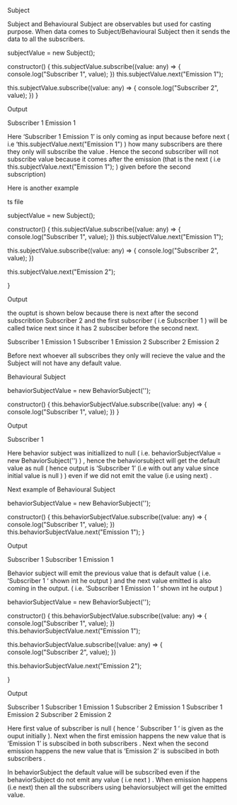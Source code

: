 Subject


Subject and Behavioural Subject are observables but used for casting purpose. When data comes to Subject/Behavioural Subject then it sends the data to all the subscribers.





subjectValue = new Subject();

constructor() {
this.subjectValue.subscribe((value: any) => {
console.log("Subscriber 1", value);
})
this.subjectValue.next("Emission 1");

this.subjectValue.subscribe((value: any) => {
console.log("Subscriber 2", value);
})
}



Output

Subscriber 1 Emission 1


Here ‘Subscriber 1 Emission 1’ is only coming as input because before next ( i.e  ‘this.subjectValue.next("Emission 1")  )  how many subscribers are there they only will subscribe the value . Hence the second subscriber will not subscribe value because it comes after the emission (that is the next   (   i.e   this.subjectValue.next("Emission 1"); )  given before the second subscription) 



Here is another example




ts file



subjectValue = new Subject();

constructor() {
this.subjectValue.subscribe((value: any) => {
console.log("Subscriber 1", value);
})
this.subjectValue.next("Emission 1");

this.subjectValue.subscribe((value: any) => {
console.log("Subscriber 2", value);
})

this.subjectValue.next("Emission 2");

}


Output




 the ouptut is shown below because there is next after the second subscribtion Subscriber 2 and the first subscriber ( i.e Subscriber 1 ) will be called twice next since it has 2 subsciber before the second next.



Subscriber 1 Emission 1
Subscriber 1 Emission 2
Subscriber 2 Emission 2




Before next whoever all subscribes they only will recieve the value and the Subject will not have any default value.








 Behavioural Subject




behaviorSubjectValue = new BehaviorSubject('');

constructor() {
this.behaviorSubjectValue.subscribe((value: any) => {
console.log("Subscriber 1", value);
})
}




Output 



Subscriber 1 




Here behavior subject was initiallized to null  ( i.e.   behaviorSubjectValue = new BehaviorSubject('')    ) , hence the behaviorsubject will get the default value as null  ( hence output is ‘Subscriber 1’  (i.e with out any value since initial value is null )   )  even if we did not emit the value (i.e using next) .





Next example of  Behavioural Subject




behaviorSubjectValue = new BehaviorSubject('');

constructor() {
this.behaviorSubjectValue.subscribe((value: any) => {
console.log("Subscriber 1", value);
})
this.behaviorSubjectValue.next("Emission 1");
}




Output 


Subscriber 1 
Subscriber 1 Emission 1



Behavior subject will emit the previous value that is default value ( i.e.  ‘Subscriber 1 ‘  shown int he output )  and the next value emitted is also coming in the output. ( i.e.  ‘Subscriber 1 Emission 1 ‘  shown int he output ) 




behaviorSubjectValue = new BehaviorSubject('');

constructor() {
this.behaviorSubjectValue.subscribe((value: any) => {
console.log("Subscriber 1", value);
})
this.behaviorSubjectValue.next("Emission 1");

this.behaviorSubjectValue.subscribe((value: any) => {
console.log("Subscriber 2", value);
})

this.behaviorSubjectValue.next("Emission 2");

}




Output


Subscriber 1 
Subscriber 1 Emission 1
Subscriber 2 Emission 1
Subscriber 1 Emission 2
Subscriber 2 Emission 2



Here first value of subscriber is null ( hence   ‘ Subscriber 1 ‘  is given as the ouput initially ).  Next when the first emission happens the new value that is ‘Emission 1’ is subscibed in both subscribers . Next when the second emission happens the new value that is ‘Emission 2’ is subscibed in both subscribers . 

In behaviorSubject the default value will be subscribed even if the behaviorSubject do not emit any value ( i.e next ) . When emission happens (i.e next) then all the subscribers using behaviorsubject will get the emitted value. 



